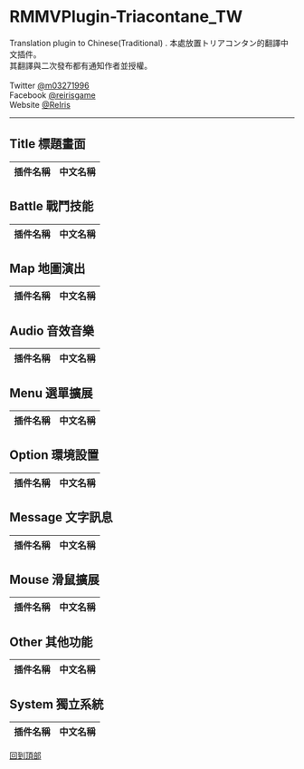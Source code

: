 # RMMVPlugin-Triacontane_TW
Translation plugin to Chinese(Traditional) .
本處放置トリアコンタン的翻譯中文插件。<br>
其翻譯與二次發布都有通知作者並授權。<br>
<br>
Twitter [@m03271996](https://twitter.com/m03271996)<br>
Facebook [@reirisgame](https://www.facebook.com/reirisgame/)<br>
Website [@ReIris](https://m03271996.wixsite.com/reirisgame)<br>
* * *
## Title 標題畫面 <br>
| 插件名稱               | 中文名稱              |
| --------------------- | --------------------- |

## Battle 戰鬥技能 <br>
| 插件名稱               | 中文名稱              |
| --------------------- | --------------------- |
## Map 地圖演出 <br>
| 插件名稱               | 中文名稱              |
| --------------------- | --------------------- |

## Audio 音效音樂 <br>
| 插件名稱               | 中文名稱              |
| --------------------- | --------------------- |

## Menu 選單擴展 <br>
| 插件名稱               | 中文名稱              |
| --------------------- | --------------------- |

## Option 環境設置 <br>
| 插件名稱               | 中文名稱              |
| --------------------- | --------------------- |

## Message 文字訊息 <br>
| 插件名稱               | 中文名稱              |
| --------------------- | --------------------- |

## Mouse 滑鼠擴展 <br>
| 插件名稱               | 中文名稱              |
| --------------------- | --------------------- |

## Other 其他功能 <br>
| 插件名稱               | 中文名稱              |
| --------------------- | --------------------- |
## System 獨立系統 <br>
| 插件名稱               | 中文名稱              |
| --------------------- | --------------------- |


[回到頂部](#readme)
